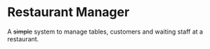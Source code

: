 # Restaurant Manager
A ~~simple~~ system to manage tables, customers and waiting staff at a restaurant.
